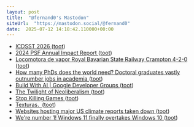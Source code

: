 ```yaml
---
layout: post
title:  "@fernand0's Mastodon"
siteUrl:  "https://mastodon.social/@fernand0"
date:  2025-07-12 14:18:42.110000+00:00
---
```

*  [ICDSST  2026 ](https://icdsst2026.wordpress.com) ([toot](https://mastodon.social/@fernand0/114840693775290779))
*  [2024 PSF Annual Impact Report ](https://www.python.org/psf/annual-report/2024) ([toot](https://mastodon.social/@fernand0/114840061120925918))
*  [Locomotora de vapor Royal Bavarian State Railway Crampton 4-2-0 ](https://www.flickr.com/photos/fernand0/54636829850) ([toot](https://mastodon.social/@fernand0/114840054941687912))
*  [How many PhDs does the world need? Doctoral graduates vastly outnumber jobs in academia ](https://www.nature.com/articles/d41586-025-01855-) ([toot](https://mastodon.social/@fernand0/114839704615809201))
*  [Build With AI \| Google Developer Groups ](https://gdg.community.dev/events/details/google-gdg-zaragoza-presents-build-with-ai) ([toot](https://mastodon.social/@fernand0/114839573648339962))
*  [The Twilight of Neoliberalism ](https://www.newyorker.com/magazine/2023/07/24/the-rise-and-fall-of-neoliberalis) ([toot](https://mastodon.social/@fernand0/114839283568232513))
*  [Stop Killing Games ](https://www.stopkillinggames.com) ([toot](https://mastodon.social/@fernand0/114837592552633835))
*  [Texturas.  ](https://avecesunafoto.wordpress.com/2025/07/11/texturas) ([toot](https://mastodon.social/@fernand0/114835832712103949))
*  [Websites hosting major US climate reports taken down ](https://apnews.com/article/climate-change-national-assessment-nasa-white-house-057cec699caef90832d8b10f21a6ffe) ([toot](https://mastodon.social/@fernand0/114835737128321339))
*  [We're number 1! Windows 11 finally overtakes Windows 10 ](https://www.theregister.com/2025/07/04/windows_11_market_share) ([toot](https://mastodon.social/@fernand0/114835481301224608))
